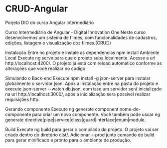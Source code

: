# CRUD-Angular
Porjeto DIO do curso Angular intermediário

Curso Intermediário de Angular - Digital Innovation One
Neste curso desenvolvemos um sistema de filmes, com funcionalidades de cadastros, edições, listagem e visualização dos filmes.(CRUD)

Instalação
Entre no projeto e instale as dependencias npm install
Ambiente Local
Execute ng serve para que o projeto suba localmente. Acesse a url http://localhost:4200/. O projeto já está com reload automático conforme as alterações que você realizar no código

Simulando o Back-end
Execute npm install -g json-server para instalar globalmente o servidor json. Após a instalação entre na pasta do projeto e execute json-server --watch db.json, com isso um servidor será inicializado na url http://localhost:3000/, após a inicialização sera possível realizar requisições http.

Gerando componente
Execute ng generate component nome-do-componente para criar um novo componente. Você também pode usuar ng generate directive|pipe|service|class|guard|interface|enum|module.

Build
Execute ng build para gerar o compilado do projeto. O projeto vai ser criado dentro do diretório dist/. Adicionar --prod junto comando de build para gerar minificado e pronto para o ambiente de produção.
